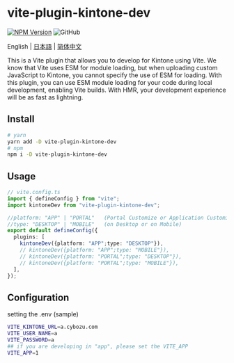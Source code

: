 # vite-plugin-kintone-dev

[![NPM Version](https://img.shields.io/npm/dt/vite-plugin-kintone-dev)](https://www.npmjs.com/package/vite-plugin-kintone-dev)
![GitHub](https://img.shields.io/github/license/GuSanle/vite-plugin-kintone-dev)

English | [日本語](https://github.com/GuSanle/vite-plugin-kintone-dev/blob/main/README.ja.md) | [简体中文](https://github.com/GuSanle/vite-plugin-kintone-dev/blob/main/README.zh-CN.md)

This is a Vite plugin that allows you to develop for Kintone using Vite. We know that Vite uses ESM for module loading, but when uploading custom JavaScript to Kintone, you cannot specify the use of ESM for loading. With this plugin, you can use ESM module loading for your code during local development, enabling Vite builds. With HMR, your development experience will be as fast as lightning.

## Install

```sh
# yarn
yarn add -D vite-plugin-kintone-dev
# npm
npm i -D vite-plugin-kintone-dev
```

## Usage

```ts
// vite.config.ts
import { defineConfig } from "vite";
import kintoneDev from "vite-plugin-kintone-dev";

//platform: "APP" | "PORTAL"   (Portal Customize or Application Customize)
//type: "DESKTOP" | "MOBILE"   (on Desktop or on Mobile)
export default defineConfig({
  plugins: [
    kintoneDev({platform: "APP";type: "DESKTOP"}),
    // kintoneDev({platform: "APP";type: "MOBILE"}),
    // kintoneDev({platform: "PORTAL";type: "DESKTOP"}),
    // kintoneDev({platform: "PORTAL";type: "MOBILE"}),
  ],
});
```

## Configuration
setting the .env (sample)
```sh
VITE_KINTONE_URL=a.cybozu.com
VITE_USER_NAME=a
VITE_PASSWORD=a
## if you are developing in "app", please set the VITE_APP
VITE_APP=1
```





